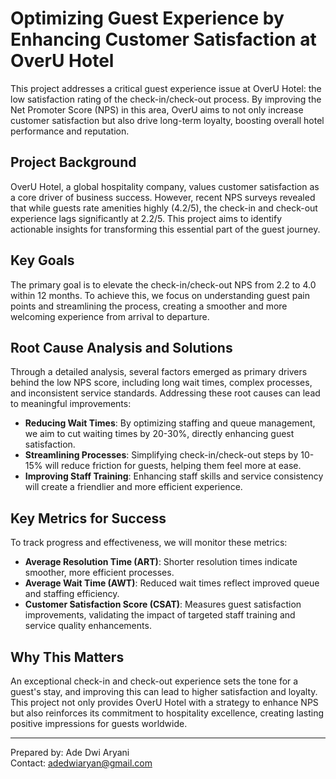 # Optimizing Guest Experience by Enhancing Customer Satisfaction at OverU Hotel

This project addresses a critical guest experience issue at OverU Hotel: the low satisfaction rating of the check-in/check-out process. By improving the Net Promoter Score (NPS) in this area, OverU aims to not only increase customer satisfaction but also drive long-term loyalty, boosting overall hotel performance and reputation.

## Project Background

OverU Hotel, a global hospitality company, values customer satisfaction as a core driver of business success. However, recent NPS surveys revealed that while guests rate amenities highly (4.2/5), the check-in and check-out experience lags significantly at 2.2/5. This project aims to identify actionable insights for transforming this essential part of the guest journey.

## Key Goals

The primary goal is to elevate the check-in/check-out NPS from 2.2 to 4.0 within 12 months. To achieve this, we focus on understanding guest pain points and streamlining the process, creating a smoother and more welcoming experience from arrival to departure.

## Root Cause Analysis and Solutions

Through a detailed analysis, several factors emerged as primary drivers behind the low NPS score, including long wait times, complex processes, and inconsistent service standards. Addressing these root causes can lead to meaningful improvements:
- **Reducing Wait Times**: By optimizing staffing and queue management, we aim to cut waiting times by 20-30%, directly enhancing guest satisfaction.
- **Streamlining Processes**: Simplifying check-in/check-out steps by 10-15% will reduce friction for guests, helping them feel more at ease.
- **Improving Staff Training**: Enhancing staff skills and service consistency will create a friendlier and more efficient experience.

## Key Metrics for Success

To track progress and effectiveness, we will monitor these metrics:
- **Average Resolution Time (ART)**: Shorter resolution times indicate smoother, more efficient processes.
- **Average Wait Time (AWT)**: Reduced wait times reflect improved queue and staffing efficiency.
- **Customer Satisfaction Score (CSAT)**: Measures guest satisfaction improvements, validating the impact of targeted staff training and service quality enhancements.

## Why This Matters

An exceptional check-in and check-out experience sets the tone for a guest's stay, and improving this can lead to higher satisfaction and loyalty. This project not only provides OverU Hotel with a strategy to enhance NPS but also reinforces its commitment to hospitality excellence, creating lasting positive impressions for guests worldwide.

---

Prepared by: Ade Dwi Aryani  
Contact: [adedwiaryan@gmail.com](mailto:adedwiaryan@gmail.com)
